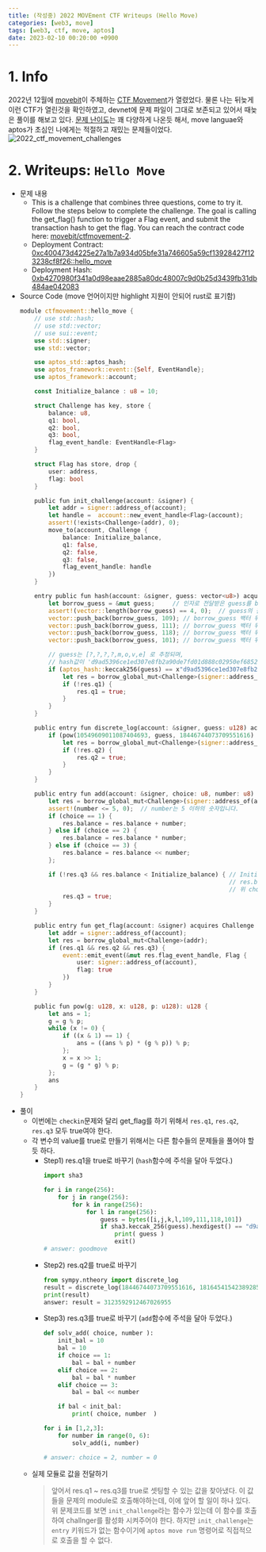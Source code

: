 ```yaml
---
title: (작성중) 2022 MOVEment CTF Writeups (Hello Move)
categories: [web3, move]
tags: [web3, ctf, move, aptos]
date: 2023-02-10 00:20:00 +0900
---
```

# 1. Info
2022년 12월에 [movebit](https://twitter.com/MoveBit_)이 주체하는 [CTF Movement](https://ctfmovement.movebit.xyz/)가 열렸었다. 
물론 나는 뒤늦게 이런 CTF가 열린것을 확인하였고, devnet에 문제 파일이 그대로 보존되고 있어서 때늦은 풀이를 해보고 있다.
[문제 난이도](https://ctfmovement.movebit.xyz/challenges)는 꽤 다양하게 나온듯 해서, move languae와 aptos가 초심인 나에게는 적절하고 재밌는 문제들이었다.
![2022_ctf_movement_challenges](/posts/2022_ctf_movement_challenges.png)

# 2. Writeups: `Hello Move`
- 문제 내용
  - This is a challenge that combines three questions, come to try it. Follow the steps below to complete the challenge. The goal is calling the get_flag() function to trigger a Flag event, and submit the transaction hash to get the flag. You can reach the contract code here: [movebit/ctfmovement-2](https://github.com/movebit/ctfmovement-2).
  - Deployment Contract: [0xc400473d4225e27a1b7a934d05bfe31a746605a59cf13928427f123238cf8f26::hello_move](https://fullnode.devnet.aptoslabs.com/v1/accounts/0xc400473d4225e27a1b7a934d05bfe31a746605a59cf13928427f123238cf8f26/module/hello_move)
  - Deployment Hash: [0xb4270980f341a0d98eaae2885a80dc48007c9d0b25d3439fb31db484ae042083](https://fullnode.devnet.aptoslabs.com/v1/transactions/by_hash/0xb4270980f341a0d98eaae2885a80dc48007c9d0b25d3439fb31db484ae042083)
- Source Code (move 언어이지만 highlight 지원이 안되어 rust로 표기함)
  ```rust
  module ctfmovement::hello_move {
      // use std::hash;
      // use std::vector;
      // use sui::event;
      use std::signer;
      use std::vector;

      use aptos_std::aptos_hash;
      use aptos_framework::event::{Self, EventHandle};
      use aptos_framework::account;

      const Initialize_balance : u8 = 10;

      struct Challenge has key, store {
          balance: u8,
          q1: bool,
          q2: bool,
          q3: bool,
          flag_event_handle: EventHandle<Flag>
      }

      struct Flag has store, drop {
          user: address,
          flag: bool
      }

      public fun init_challenge(account: &signer) {
          let addr = signer::address_of(account);
          let handle =  account::new_event_handle<Flag>(account);
          assert!(!exists<Challenge>(addr), 0);
          move_to(account, Challenge {
              balance: Initialize_balance,
              q1: false,
              q2: false,
              q3: false,
              flag_event_handle: handle
          })
      }

      entry public fun hash(account: &signer, guess: vector<u8>) acquires Challenge{
          let borrow_guess = &mut guess;     // 인자로 전달받은 guess를 borrow_guess로 전달한다.
          assert!(vector::length(borrow_guess) == 4, 0);  // guess의 길이는 4글자라는 것을 알 수 있다.
          vector::push_back(borrow_guess, 109); // borrow_guess 백터 뒤에 push_back을 하여 109를 입력한다. (ascii: 'm')
          vector::push_back(borrow_guess, 111); // borrow_guess 백터 뒤에 push_back을 하여 111를 입력한다. (ascii: 'o')
          vector::push_back(borrow_guess, 118); // borrow_guess 백터 뒤에 push_back을 하여 118를 입력한다. (ascii: 'v')
          vector::push_back(borrow_guess, 101); // borrow_guess 백터 뒤에 push_back을 하여 101를 입력한다. (ascii: 'e')

          // guess는 [?,?,?,?,m,o,v,e] 로 추정되며, 
          // hash값이 'd9ad5396ce1ed307e8fb2a90de7fd01d888c02950ef6852fbc2191d2baf58e79'인 값을 찾아야 한다.
          if (aptos_hash::keccak256(guess) == x"d9ad5396ce1ed307e8fb2a90de7fd01d888c02950ef6852fbc2191d2baf58e79") {
              let res = borrow_global_mut<Challenge>(signer::address_of(account));
              if (!res.q1) {
                  res.q1 = true;
              }
          }
      }

      public entry fun discrete_log(account: &signer, guess: u128) acquires Challenge {
          if (pow(10549609011087404693, guess, 18446744073709551616) == 18164541542389285005) {
              let res = borrow_global_mut<Challenge>(signer::address_of(account));
              if (!res.q2) {
                  res.q2 = true;
              }
          }
      }

      public entry fun add(account: &signer, choice: u8, number: u8) acquires Challenge {
          let res = borrow_global_mut<Challenge>(signer::address_of(account));
          assert!(number <= 5, 0);  // number는 5 이하의 숫자입니다.
          if (choice == 1) {
              res.balance = res.balance + number;
          } else if (choice == 2) {
              res.balance = res.balance * number;
          } else if (choice == 3) {
              res.balance = res.balance << number;
          };

          if (!res.q3 && res.balance < Initialize_balance) { // Initialize_balance값은 10이며,
                                                             // res.balance가 Initialize_balance 보다 작아야한다.
                                                             // 위 choice 조건문 중에서 2번을 택하면 해결된다.
              res.q3 = true;
          }
      }

      public entry fun get_flag(account: &signer) acquires Challenge {
          let addr = signer::address_of(account);
          let res = borrow_global_mut<Challenge>(addr);
          if (res.q1 && res.q2 && res.q3) {
              event::emit_event(&mut res.flag_event_handle, Flag {
                  user: signer::address_of(account),
                  flag: true
              })
          }
      }

      public fun pow(g: u128, x: u128, p: u128): u128 {
          let ans = 1;
          g = g % p;
          while (x != 0) {
              if ((x & 1) == 1) {
                  ans = ((ans % p) * (g % p)) % p;
              };
              x = x >> 1;
              g = (g * g) % p;
          };
          ans
      }
  }
  ```
- 풀이
  - 이번에는 `checkin`문제와 달리 get_flag를 하기 위해서 `res.q1`, `res.q2`, `res.q3` 모두 true여야 한다.
  - 각 변수의 value를 true로 만들기 위해서는 다른 함수들의 문제들을 풀어야 할 듯 하다.
    - Step1) res.q1을 true로 바꾸기 (`hash`함수에 주석을 달아 두었다.)
      ```python
      import sha3

      for i in range(256):
          for j in range(256):
              for k in range(256):
                  for l in range(256):
                      guess = bytes([i,j,k,l,109,111,118,101])
                      if sha3.keccak_256(guess).hexdigest() == "d9ad5396ce1ed307e8fb2a90de7fd01d888c02950ef6852fbc2191d2baf58e79":
                          print( guess )
                          exit()
      # answer: goodmove
      ```
    - Step2) res.q2를 true로 바꾸기
      ```python
      from sympy.ntheory import discrete_log
      result = discrete_log(18446744073709551616, 18164541542389285005, 10549609011087404693)  
      print(result)
      answer: result = 3123592912467026955
      ```
    - Step3) res.q3를 true로 바꾸기 (`add`함수에 주석을 달아 두었다.)
      ```python
      def solv_add( choice, number ):
          init_bal = 10
          bal = 10
          if choice == 1:
              bal = bal + number
          elif choice == 2:
              bal = bal * number
          elif choice == 3:
              bal = bal << number

          if bal < init_bal:
              print( choice, number  )

      for i in [1,2,3]:
          for number in range(0, 6):
              solv_add(i, number)

      # answer: choice = 2, number = 0
      ```
  - 실제 모듈로 값을 전달하기
    > 앞어서 res.q1 ~ res.q3를 true로 셋팅할 수 있는 값을 찾아냈다. 이 값들을 문제의 module로 호출해야하는데, 이에 앞어 할 일이 하나 있다. 위 문제코드를 보면 `init_challenge`라는 함수가 있는데 이 함수를 호출하여 challnger를 활성화 시켜주어야 한다. 하지만 `init_challenge`는 `entry` 키워드가 없는 함수이기에 `aptos move run` 명령어로 직접적으로 호출을 할 수 없다.
       
